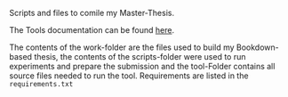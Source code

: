 Scripts and files to comile my Master-Thesis. 

The Tools documentation can be found [here](https://mbrede.github.io/bean_counter/).

The contents of the work-folder are the files used to build my Bookdown-based thesis, the contents of the scripts-folder were used to run experiments and prepare the submission and the tool-Folder contains all source files needed to run the tool. Requirements are listed in the `requirements.txt`
